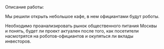 Описание работы:

Мы решили открыть небольшое кафе, в нем официантами будут роботы.

Необходимо проанализировать рынок общественного питания Москвы и понять, будет ли проект актуален после того, как посетители насмотрятся на роботов-официантов и окупяться ли вклады инвесторов.
